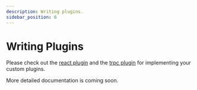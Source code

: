 ```yaml
---
description: Writing plugins.
sidebar_position: 6
---
```


# Writing Plugins

Please check out the [react plugin](https://github.com/zenstackhq/zenstack/tree/canary/packages/plugins/react) and the [trpc plugin](https://github.com/zenstackhq/zenstack/tree/canary/packages/plugins/react) for implementing your custom plugins.

More detailed documentation is coming soon.
